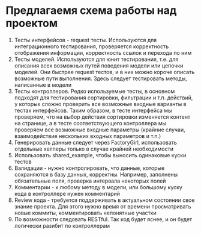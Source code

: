 # Предлагаемя схема работы над проектом
1. Тесты интерфейсов - request тесты. Используются для интеграционного тестирования, проверяется корректность
отображения информации, корректность ссылок и перехода по ним
2. Тесты моделей. Используются для юнит тестирования, т.е. для описания всех возможных путей поведения модели
или цепочки моделей.
Они быстрее request тестов, и в них можно короче описать возможные пути выполнения.
Здесь следует тестировать методы, написанные в модели
3. Тесты контроллеров. Редко используемые тесты, в основном подходят для тестирования сортировки, фильтрации и т.п. действий,
у которых сложно проверить все возможные входные варианты в тестах интерфейсов.
Таким образом, в тесте интерфейса мы проверяем, что на выбор действия сортировки изменяется контент на странице,
а в тесте соответствующего контроллера мы проверяем все возможные входные параметры (крайние случаи, взаимодействие
нескольких входных параметров и т.п.)
4. Генерировать данные следует через FactoryGirl, использовать отдельные хелперы только в случае крайней необходимости
5. Использовать shared_example, чтобы выносить одинаковые куски тестов
6. Валидации - нужно контролировать, что данные, которые сохраняются в базу данных, корректны.
Например, заполнены обязательные поля, проверка интервала некоторых полей
7. Комментарии - к любому методу в модели, или большому куску кода в контроллере нужен комментарий
8. Review кода - требуется поддерживать в актуальном состоянии свое знание проекта. Для этого нужно время от времени
просматривать новые коммиты, комментировать непонятные участки
9. По возможности следовать RESTful. Так код будет яснее, и он будет логически разибит по контроллерам
